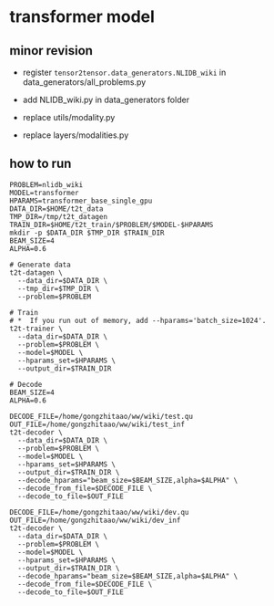 
# transformer model

## minor revision

- register ```tensor2tensor.data_generators.NLIDB_wiki``` in data_generators/all_problems.py

- add NLIDB_wiki.py in data_generators folder

- replace utils/modality.py

- replace layers/modalities.py

## how to run

```
PROBLEM=nlidb_wiki
MODEL=transformer
HPARAMS=transformer_base_single_gpu
DATA_DIR=$HOME/t2t_data
TMP_DIR=/tmp/t2t_datagen
TRAIN_DIR=$HOME/t2t_train/$PROBLEM/$MODEL-$HPARAMS
mkdir -p $DATA_DIR $TMP_DIR $TRAIN_DIR
BEAM_SIZE=4
ALPHA=0.6
```
```
# Generate data
t2t-datagen \
  --data_dir=$DATA_DIR \
  --tmp_dir=$TMP_DIR \
  --problem=$PROBLEM
```

```
# Train
# *  If you run out of memory, add --hparams='batch_size=1024'.
t2t-trainer \
  --data_dir=$DATA_DIR \
  --problem=$PROBLEM \
  --model=$MODEL \
  --hparams_set=$HPARAMS \
  --output_dir=$TRAIN_DIR 
```

```
# Decode
BEAM_SIZE=4
ALPHA=0.6

DECODE_FILE=/home/gongzhitaao/ww/wiki/test.qu
OUT_FILE=/home/gongzhitaao/ww/wiki/test_inf
t2t-decoder \
  --data_dir=$DATA_DIR \
  --problem=$PROBLEM \
  --model=$MODEL \
  --hparams_set=$HPARAMS \
  --output_dir=$TRAIN_DIR \
  --decode_hparams="beam_size=$BEAM_SIZE,alpha=$ALPHA" \
  --decode_from_file=$DECODE_FILE \
  --decode_to_file=$OUT_FILE

DECODE_FILE=/home/gongzhitaao/ww/wiki/dev.qu
OUT_FILE=/home/gongzhitaao/ww/wiki/dev_inf
t2t-decoder \
  --data_dir=$DATA_DIR \
  --problem=$PROBLEM \
  --model=$MODEL \
  --hparams_set=$HPARAMS \
  --output_dir=$TRAIN_DIR \
  --decode_hparams="beam_size=$BEAM_SIZE,alpha=$ALPHA" \
  --decode_from_file=$DECODE_FILE \
  --decode_to_file=$OUT_FILE
```




